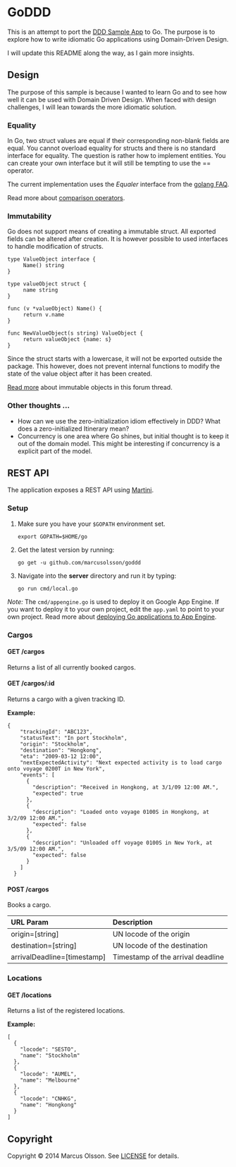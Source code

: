 # GoDDD #

This is an attempt to port the [DDD Sample App](http://dddsample.sourceforge.net/) to Go. The purpose is to explore how to write idiomatic Go applications using Domain-Driven Design. 

I will update this README along the way, as I gain more insights.

## Design

The purpose of this sample is because I wanted to learn Go and to see how well it can be used with Domain Driven Design. When faced with design challenges, I will lean towards the more idiomatic solution.

### Equality

In Go, two struct values are equal if their corresponding non-blank fields are equal. You cannot overload equality for structs and there is no standard interface for equality. The question is rather how to implement entities. You can create your own interface but it will still be tempting to use the == operator.

The current implementation uses the _Equaler_ interface from the [golang FAQ](https://golang.org/doc/faq#t_and_equal_interface).

Read more about [comparison operators](http://golang.org/ref/spec#Comparison_operators).

### Immutability

Go does not support means of creating a immutable struct. All exported fields can be altered after creation. It is however possible to used interfaces to handle modification of structs.

    type ValueObject interface {
         Name() string
    }
    
    type valueObject struct {
         name string
    }
    
    func (v *valueObject) Name() {
         return v.name
    }
    
    func NewValueObject(s string) ValueObject {
         return valueObject {name: s}
    }

Since the struct starts with a lowercase, it will not be exported outside the package. This however, does not prevent internal functions to modify the state of the value object after it has been created. 

[Read more](https://groups.google.com/forum/#!topic/golang-nuts/BnjG3N77Ico) about immutable objects in this forum thread.

### Other thoughts ...

- How can we use the zero-initialization idiom effectively in DDD? What does a zero-initialized Itinerary mean?  
- Concurrency is one area where Go shines, but initial thought is to keep it out of the domain model. This might be interesting if concurrency is a explicit part of the model.

## REST API

The application exposes a REST API using [Martini](https://github.com/go-martini/martini). 

### Setup

1. Make sure you have your `$GOPATH` environment set.

    `export GOPATH=$HOME/go`

2. Get the latest version by running:

    `go get -u github.com/marcusolsson/goddd`

3. Navigate into the __server__ directory and run it by typing:

    `go run cmd/local.go`

_Note:_ The `cmd/appengine.go` is used to deploy it on Google App Engine. If you want to deploy it to your own project, edit the `app.yaml` to point to your own project. Read more about [deploying Go applications to App Engine](https://cloud.google.com/appengine/docs/go/).

### Cargos

#### GET /cargos
Returns a list of all currently booked cargos.

#### GET /cargos/:id
Returns a cargo with a given tracking ID.

__Example:__

    {
        "trackingId": "ABC123",
        "statusText": "In port Stockholm",
        "origin": "Stockholm",
        "destination": "Hongkong",
        "eta": "2009-03-12 12:00",
        "nextExpectedActivity": "Next expected activity is to load cargo onto voyage 0200T in New York",
        "events": [
          {
            "description": "Received in Hongkong, at 3/1/09 12:00 AM.",
            "expected": true
          },
          {
            "description": "Loaded onto voyage 0100S in Hongkong, at 3/2/09 12:00 AM.",
            "expected": false
          },
          {
            "description": "Unloaded off voyage 0100S in New York, at 3/5/09 12:00 AM.",
            "expected": false
          }
        ]
      }

#### POST /cargos
Books a cargo.

| URL Param | Description |
|:----------|:------------|
|origin=[string]|UN locode of the origin|
|destination=[string]|UN locode of the destination|
|arrivalDeadline=[timestamp]|Timestamp of the arrival deadline|

### Locations

#### GET /locations
Returns a list of the registered locations.

__Example:__

    [
      {
        "locode": "SESTO",
        "name": "Stockholm"
      },
      {
        "locode": "AUMEL",
        "name": "Melbourne"
      },
      {
        "locode": "CNHKG",
        "name": "Hongkong"
      }
    ]

## Copyright

Copyright © 2014 Marcus Olsson. See [LICENSE](LICENSE) for details.
